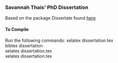 ### Savannah Thais' PhD Dissertation
Based on the package Dissertate found [here](https://github.com/suchow/Dissertate)

#### To Compile
Run the following commands:
xelatex dissertation.tex  
bibtex dissertation  
xelatex dissertation.tex  
xelatex dissertation.tex  